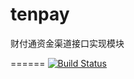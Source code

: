 ﻿tenpay
===============
财付通资金渠道接口实现模块

======
[![Build Status](https://travis-ci.org/xiaokaceng/tenpay.png)](https://travis-ci.org/xiaokaceng/tenpay)